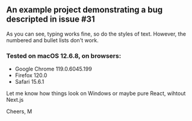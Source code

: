 ## An example project demonstrating a bug descripted in issue #31

As you can see, typing works fine, so do the styles of text. However, the numbered and bullet lists don't work.

### Tested on macOS 12.6.8, on browsers:
 - Google Chrome	119.0.6045.199
 - Firefox 120.0
 - Safari 15.6.1

 Let me know how things look on Windows or maybe pure React, wihtout Next.js

Cheers,
M
